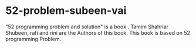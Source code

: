 # 52-problem-subeen-vai
"52 programming problem and solution" is a  book . Tamim Shahriar Shubeen, rafi and rini are the Authors of this book. This book is based on 52 programming Problem.
